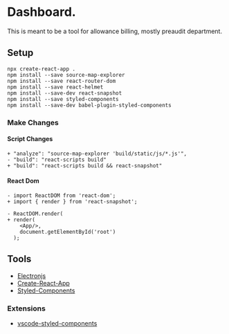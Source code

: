 # Dashboard.

This is meant to be a tool for allowance billing, mostly preaudit department.

## Setup

```
npx create-react-app .
npm install --save source-map-explorer
npm install --save react-router-dom
npm install --save react-helmet
npm install --save-dev react-snapshot
npm install --save styled-components
npm install --save-dev babel-plugin-styled-components
```

### Make Changes

#### Script Changes

```
+ "analyze": "source-map-explorer 'build/static/js/*.js'",
- "build": "react-scripts build"
+ "build": "react-scripts build && react-snapshot"
```

#### React Dom

```
- import ReactDOM from 'react-dom';
+ import { render } from 'react-snapshot';

- ReactDOM.render(
+ render(
    <App/>,
    document.getElementById('root')
  );
```

## Tools

- [Electronjs](https://electronjs.org/)
- [Create-React-App](https://create-react-app.dev/)
- [Styled-Components](https://www.styled-components.com/)

### Extensions

- [vscode-styled-components](https://github.com/styled-components/vscode-styled-components)
